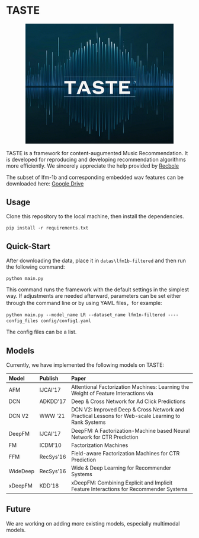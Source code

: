 # TASTE
<div align="center">
    <img src="pics/logo.png" alt="描述" width="400">
</div>



TASTE is a framework for content-augumented Music Recommendation. It is developed for reproducing and developing recommendation algorithms more efficiently. We sincerely appreciate the help provided by [Recbole](https://github.com/RUCAIBox/RecBole)

The subset of lfm-1b and corresponding embedded wav features can be downloaded here: [Google Drive](https://drive.google.com/drive/folders/1H-wrqchl-QMWrO-13mueeO5t-7nL00JU?usp=sharing)

## Usage

Clone this repository to the local machine, then install the dependencies.
```
pip install -r requirements.txt
```

## Quick-Start

After downloading the data, place it in `datas\lfm1b-filtered` and then run the following command:

```
python main.py
```

This command runs the framework with the default settings in the simplest way. If adjustments are needed afterward, parameters can be set either through the command line or by using YAML files，for example:

```
python main.py --model_name LR --dataset_name lfm1n-filtered ----config_files config/config1.yaml
```

The config files can be a list.
## Models

Currently, we have implemented the following models on TASTE:


| Model     | Publish     | Paper                                                        |
| :-------- | :---------- | :----------------------------------------------------------- |
| AFM       | IJCAI'17    | Attentional Factorization Machines: Learning the Weight of Feature Interactions via |
| DCN       | ADKDD'17    | Deep & Cross Network for Ad Click Predictions                |
| DCN V2    | WWW '21     | DCN V2: Improved Deep & Cross Network and Practical Lessons for Web-scale Learning to Rank Systems |
| DeepFM    | IJCAI'17    | DeepFM: A Factorization-Machine based Neural Network for CTR Prediction |
| FM        | ICDM'10     | Factorization Machines                                       |
| FFM       | RecSys'16   | Field-aware Factorization Machines for CTR Prediction        |
| WideDeep  | RecSys'16   | Wide & Deep Learning for Recommender Systems                 |
| xDeepFM   | KDD'18      | xDeepFM: Combining Explicit and Implicit Feature Interactions for Recommender Systems |

## Future
We are working on adding more existing models, especially multimodal models.
